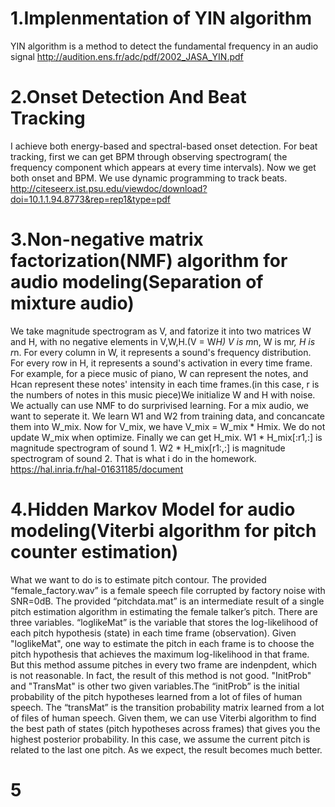 # 1.Implenmentation of YIN algorithm
YIN algorithm is a method to detect the fundamental frequency in an audio signal
http://audition.ens.fr/adc/pdf/2002_JASA_YIN.pdf
# 2.Onset Detection And Beat Tracking
I achieve both energy-based and spectral-based onset detection.
For beat tracking, first we can get BPM through observing spectrogram( the frequency component which appears at every time intervals).
Now we get both onset and BPM. We use dynamic programming to track beats.
http://citeseerx.ist.psu.edu/viewdoc/download?doi=10.1.1.94.8773&rep=rep1&type=pdf
# 3.Non-negative matrix factorization(NMF) algorithm for audio modeling(Separation of mixture audio)
We take magnitude spectrogram as V, and fatorize it into two matrices W and H, with no negative elements in V,W,H.(V = W*H)
V is m*n, W is m*r, H is r*n. For every column in W, it represents a sound's frequency distribution. For every row in H, it represents a sound's activation in every time frame. For example, for a piece music of piano, W can represent the notes, and Hcan represent these notes' intensity in each time frames.(in this case, r is the numbers of notes in this music piece)We initialize W and H with noise.
We actually can use NMF to do surprivised learning. For a mix audio, we want to seperate it. We learn W1 and W2 from training data, and concancate them into W_mix. 
Now for V_mix, we have V_mix = W_mix * Hmix. 
We do not update W_mix when optimize.
Finally we can get H_mix. 
W1 * H_mix[:r1,:] is magnitude spectrogram of sound 1. 
W2 * H_mix[r1:,:] is magnitude spectrogram of sound 2.
That is what i do in the homework.
https://hal.inria.fr/hal-01631185/document
# 4.Hidden Markov Model for audio modeling(Viterbi algorithm for pitch counter estimation)
What we want to do is to estimate pitch contour.
The provided “female_factory.wav” is a female speech file corrupted by factory noise with SNR=0dB. 
The provided “pitchdata.mat” is an intermediate result of a single pitch estimation algorithm in estimating the female talker’s pitch. 
There are three variables.
“loglikeMat” is the variable that stores the log-likelihood of each pitch hypothesis (state) in each time frame (observation). Given "loglikeMat", one way to estimate the pitch in each frame is to choose the pitch hypothesis that achieves the maximum log-likelihood in that frame. But this method assume pitches in every two frame are indenpdent, which is not reasonable. In fact, the result of this method is not good.
"InitProb" and "TransMat" is other two given variables.The “initProb” is the initial probability of the pitch hypotheses learned from a lot of files of human speech. The “transMat” is the transition probability matrix learned from a lot of files of human speech. Given them, 
we can use Viterbi algorithm to find the best path of states (pitch hypotheses across frames) that gives you the highest posterior probability. In this case, we assume the current pitch is related to the last one pitch. As we expect, the result becomes much better.
# 5

